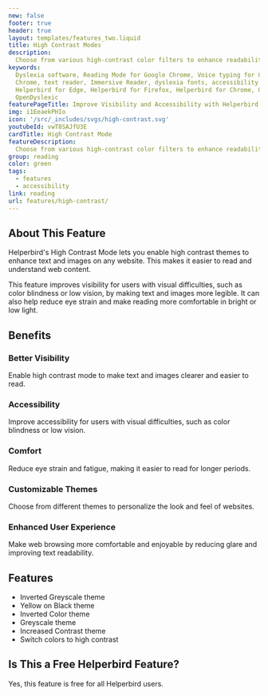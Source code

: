 ```yaml
---
new: false
footer: true
header: true
layout: templates/features_two.liquid
title: High Contrast Modes
description:
  Choose from various high-contrast color filters to enhance readability and reduce eye strain.
keywords:
  Dyslexia software, Reading Mode for Google Chrome, Voice typing for Chrome, Text to speech for
  Chrome, text reader, Immersive Reader, dyslexia fonts, accessibility software, dyslexia software,
  Helperbird for Edge, Helperbird for Firefox, Helperbird for Chrome, Opendyslexic for Chrome,
  OpenDyslexic
featurePageTitle: Improve Visibility and Accessibility with Helperbird's High Contrast Mode
img: i1EeaekPHIo
icon: '/src/_includes/svgs/high-contrast.svg'
youtubeId: vwT8SAJfU3E
cardTitle: High Contrast Mode
featureDescription:
  Choose from various high-contrast color filters to enhance readability and reduce eye strain.
group: reading
color: green
tags:
  - features
  - accessibility
link: reading
url: features/high-contrast/
---
```


## About This Feature

Helperbird's High Contrast Mode lets you enable high contrast themes to enhance text and images on
any website. This makes it easier to read and understand web content.

This feature improves visibility for users with visual difficulties, such as color blindness or low
vision, by making text and images more legible. It can also help reduce eye strain and make reading
more comfortable in bright or low light.

## Benefits

### Better Visibility

Enable high contrast mode to make text and images clearer and easier to read.

### Accessibility

Improve accessibility for users with visual difficulties, such as color blindness or low vision.

### Comfort

Reduce eye strain and fatigue, making it easier to read for longer periods.

### Customizable Themes

Choose from different themes to personalize the look and feel of websites.

### Enhanced User Experience

Make web browsing more comfortable and enjoyable by reducing glare and improving text readability.

## Features

- Inverted Greyscale theme
- Yellow on Black theme
- Inverted Color theme
- Greyscale theme
- Increased Contrast theme
- Switch colors to high contrast

## Is This a Free Helperbird Feature?

Yes, this feature is free for all Helperbird users.

